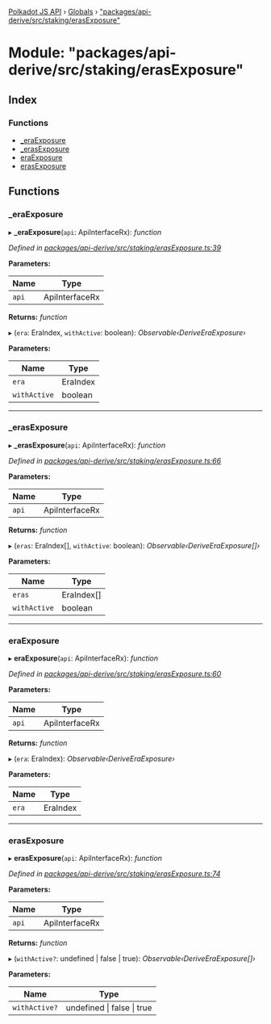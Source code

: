 [Polkadot JS API](../README.md) › [Globals](../globals.md) › ["packages/api-derive/src/staking/erasExposure"](_packages_api_derive_src_staking_erasexposure_.md)

# Module: "packages/api-derive/src/staking/erasExposure"

## Index

### Functions

* [_eraExposure](_packages_api_derive_src_staking_erasexposure_.md#_eraexposure)
* [_erasExposure](_packages_api_derive_src_staking_erasexposure_.md#_erasexposure)
* [eraExposure](_packages_api_derive_src_staking_erasexposure_.md#eraexposure)
* [erasExposure](_packages_api_derive_src_staking_erasexposure_.md#erasexposure)

## Functions

###  _eraExposure

▸ **_eraExposure**(`api`: ApiInterfaceRx): *function*

*Defined in [packages/api-derive/src/staking/erasExposure.ts:39](https://github.com/polkadot-js/api/blob/658dda66a/packages/api-derive/src/staking/erasExposure.ts#L39)*

**Parameters:**

Name | Type |
------ | ------ |
`api` | ApiInterfaceRx |

**Returns:** *function*

▸ (`era`: EraIndex, `withActive`: boolean): *Observable‹DeriveEraExposure›*

**Parameters:**

Name | Type |
------ | ------ |
`era` | EraIndex |
`withActive` | boolean |

___

###  _erasExposure

▸ **_erasExposure**(`api`: ApiInterfaceRx): *function*

*Defined in [packages/api-derive/src/staking/erasExposure.ts:66](https://github.com/polkadot-js/api/blob/658dda66a/packages/api-derive/src/staking/erasExposure.ts#L66)*

**Parameters:**

Name | Type |
------ | ------ |
`api` | ApiInterfaceRx |

**Returns:** *function*

▸ (`eras`: EraIndex[], `withActive`: boolean): *Observable‹DeriveEraExposure[]›*

**Parameters:**

Name | Type |
------ | ------ |
`eras` | EraIndex[] |
`withActive` | boolean |

___

###  eraExposure

▸ **eraExposure**(`api`: ApiInterfaceRx): *function*

*Defined in [packages/api-derive/src/staking/erasExposure.ts:60](https://github.com/polkadot-js/api/blob/658dda66a/packages/api-derive/src/staking/erasExposure.ts#L60)*

**Parameters:**

Name | Type |
------ | ------ |
`api` | ApiInterfaceRx |

**Returns:** *function*

▸ (`era`: EraIndex): *Observable‹DeriveEraExposure›*

**Parameters:**

Name | Type |
------ | ------ |
`era` | EraIndex |

___

###  erasExposure

▸ **erasExposure**(`api`: ApiInterfaceRx): *function*

*Defined in [packages/api-derive/src/staking/erasExposure.ts:74](https://github.com/polkadot-js/api/blob/658dda66a/packages/api-derive/src/staking/erasExposure.ts#L74)*

**Parameters:**

Name | Type |
------ | ------ |
`api` | ApiInterfaceRx |

**Returns:** *function*

▸ (`withActive?`: undefined | false | true): *Observable‹DeriveEraExposure[]›*

**Parameters:**

Name | Type |
------ | ------ |
`withActive?` | undefined &#124; false &#124; true |
